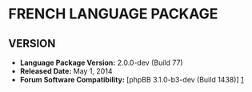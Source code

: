 FRENCH LANGUAGE PACKAGE
=======================

VERSION
-------

  - **Language Package Version:** 2.0.0-dev (Build 77)
  - **Released Date:** May 1, 2014
  - **Forum Software Compatibility:** [phpBB 3.1.0-b3-dev (Build 1438)] [1]

[1]:https://bamboo.phpbb.com/browse/PHPBB3-DEVELOP-1438